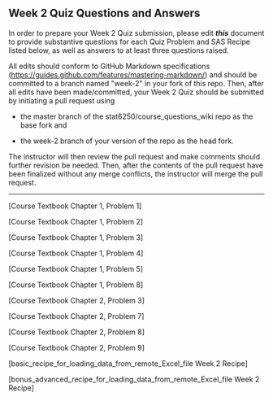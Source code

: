 
## Week 2 Quiz Questions and Answers

In order to prepare your Week 2 Quiz submission, please edit ***this*** document to provide substantive questions for each Quiz Problem and SAS Recipe listed below, as well as answers to at least three questions raised.

All edits should conform to GitHub Markdown specifications (https://guides.github.com/features/mastering-markdown/) and should be committed to a branch named "week-2" in your fork of this repo. Then, after all edits have been made/committed, your Week 2 Quiz should be submitted by initiating a pull request using

- the master branch of the stat6250/course_questions_wiki repo as the base fork and

- the week-2 branch of your version of the repo as the head fork.

The instructor will then review the pull request and make comments should further revision be needed. Then, after the contents of the pull request have been finalized without any merge conflicts, the instructor will merge the pull request.



********************************************************************************



[Course Textbook Chapter 1, Problem 1]



[Course Textbook Chapter 1, Problem 2]



[Course Textbook Chapter 1, Problem 3]



[Course Textbook Chapter 1, Problem 4]



[Course Textbook Chapter 1, Problem 5]



[Course Textbook Chapter 1, Problem 8]



[Course Textbook Chapter 2, Problem 3]



[Course Textbook Chapter 2, Problem 7]



[Course Textbook Chapter 2, Problem 8]



[Course Textbook Chapter 2, Problem 9]



[basic_recipe_for_loading_data_from_remote_Excel_file Week 2 Recipe]



[bonus_advanced_recipe_for_loading_data_from_remote_Excel_file Week 2 Recipe]


